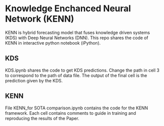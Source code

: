 # Knowledge Enchanced Neural Network (KENN)

KENN is hybrid forecasting model that fuses knowledge driven systems (KDS) with Deep Neural Networks (DNN). This repo shares the code of KENN in interactive python notebook (iPython).

## KDS

KDS.ipynb shares the code to get KDS predictions. Change the path in cell 3 to correspond to the path of data file. The output of the final cell is the prediction given by the KDS.

## KENN

File KENN_for SOTA comparison.ipynb contains the code for the KENN framework. Each cell contains comments to guide in training and reproducing the results of the Paper.
